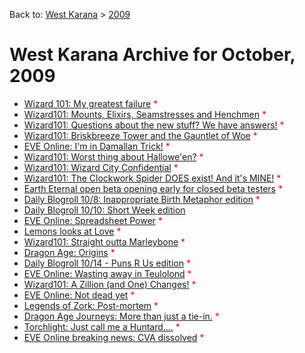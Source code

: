 Back to: [West Karana](/posts/westkarana.md) > [2009](/posts/2009/westkarana.md)
# West Karana Archive for October, 2009

* [Wizard 101: My greatest failure](4276.md) <span style="color:red;">*</span>
* [Wizard101: Mounts, Elixirs, Seamstresses and Henchmen](4281.md) <span style="color:red;">*</span>
* [Wizard101: Questions about the new stuff? We have answers!](4292.md) <span style="color:red;">*</span>
* [Wizard101: Briskbreeze Tower and the Gauntlet of Woe](4298.md) <span style="color:red;">*</span>
* [EVE Online: I'm in Damallan Trick!](4303.md) <span style="color:red;">*</span>
* [Wizard101: Worst thing about Hallowe'en?](4308.md) <span style="color:red;">*</span>
* [Wizard101: Wizard City Confidential](4311.md) <span style="color:red;">*</span>
* [Wizard101: The Clockwork Spider DOES exist! And it's MINE!](4314.md) <span style="color:red;">*</span>
* [Earth Eternal open beta opening early for closed beta testers](4317.md) <span style="color:red;">*</span>
* [Daily Blogroll 10/8: Inappropriate Birth Metaphor edition](4320.md) <span style="color:red;">*</span>
* [Daily Blogroll 10/10: Short Week edition](4324.md) <span style="color:red;"></span>
* [EVE Online: Spreadsheet Power](4328.md) <span style="color:red;">*</span>
* [Lemons looks at Love](4331.md) <span style="color:red;">*</span>
* [Wizard101: Straight outta Marleybone](4337.md) <span style="color:red;">*</span>
* [Dragon Age: Origins](4341.md) <span style="color:red;">*</span>
* [Daily Blogroll 10/14 - Puns R Us edition](4345.md) <span style="color:red;">*</span>
* [EVE Online: Wasting away in Teulolond](4348.md) <span style="color:red;">*</span>
* [Wizard101: A Zillion (and One) Changes!](4352.md) <span style="color:red;">*</span>
* [EVE Online: Not dead yet](4354.md) <span style="color:red;">*</span>
* [Legends of Zork: Post-mortem](4358.md) <span style="color:red;">*</span>
* [Dragon Age Journeys: More than just a tie-in.](4366.md) <span style="color:red;">*</span>
* [Torchlight: Just call me a Huntard....](4374.md) <span style="color:red;">*</span>
* [EVE Online breaking news: CVA dissolved](4378.md) <span style="color:red;">*</span>
